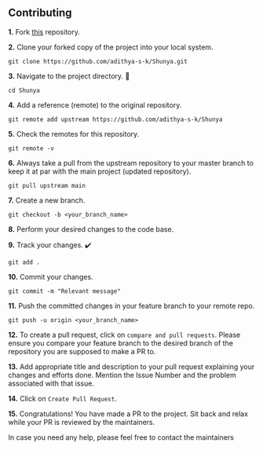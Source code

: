 ## Contributing

**1.** Fork [this](https://github.com/adithya-s-k/Shunya) repository.

**2.** Clone your forked copy of the project into your local system.

```
git clone https://github.com/adithya-s-k/Shunya.git
```

**3.** Navigate to the project directory. 📁

```
cd Shunya
```

**4.** Add a reference (remote) to the original repository.

```
git remote add upstream https://github.com/adithya-s-k/Shunya
```

**5.** Check the remotes for this repository.

```
git remote -v
```

**6.** Always take a pull from the upstream repository to your master branch to keep it at par with the main project (updated repository).

```
git pull upstream main
```

**7.** Create a new branch.

```
git checkout -b <your_branch_name>
```

**8.** Perform your desired changes to the code base.

**9.** Track your changes. ✔️

```
git add .
```

**10.** Commit your changes.

```
git commit -m "Relevant message"
```

**11.** Push the committed changes in your feature branch to your remote repo.

```
git push -u origin <your_branch_name>
```

**12.** To create a pull request, click on `compare and pull requests`. Please ensure you compare your feature branch to the desired branch of the repository you are supposed to make a PR to.

**13.** Add appropriate title and description to your pull request explaining your changes and efforts done. Mention the Issue Number and the problem associated with that issue.

**14.** Click on `Create Pull Request`.

**15.** Congratulations! You have made a PR to the project. Sit back and relax while your PR is reviewed by the maintainers.

In case you need any help, please feel free to contact the maintainers
